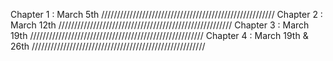 Chapter 1 : March 5th
///////////////////////////////////////////////////////
Chapter 2 : March 12th
///////////////////////////////////////////////////////
Chapter 3 : March 19th
///////////////////////////////////////////////////////
Chapter 4 : March 19th & 26th
///////////////////////////////////////////////////////
